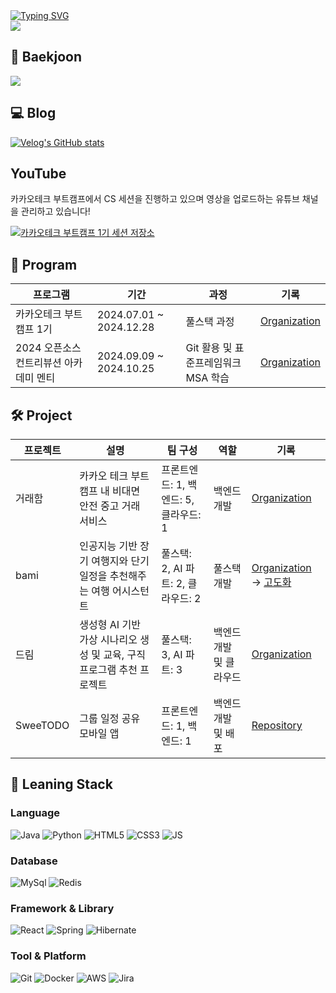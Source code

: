 <div>
	<a href="https://git.io/typing-svg"><img src="https://readme-typing-svg.demolab.com?font=Fira+Code&size=24&duration=2000&pause=4000&color=9BE4F7&width=435&lines=%EC%95%88%EB%85%95%ED%95%98%EC%84%B8%EC%9A%94!+%EB%B0%B1%EC%97%94%EB%93%9C+%EA%B0%9C%EB%B0%9C%EC%9E%90+%EA%B9%80%EB%AF%BC%EC%A0%9C%EC%9E%85%EB%8B%88%EB%8B%A4!" alt="Typing SVG" /></a>
</div>

<div>
	<img src="https://github-readme-stats.vercel.app/api?username=alswp006&count_private=true"/>
</div>

## 🏃 Baekjoon
<div>
	<img src="http://mazassumnida.wtf/api/v2/generate_badge?boj=alswp006"/>
</div>

## 💻 Blog
[![Velog's GitHub stats](https://velog-readme-stats.vercel.app/api?name=alswp006)](https://velog.io/@alswp006)

## YouTube
카카오테크 부트캠프에서 CS 세션을 진행하고 있으며 영상을 업로드하는 유튜브 채널을 관리하고 있습니다!

[![카카오테크 부트캠프 1기 세션 저장소](https://img.youtube.com/vi/VKuZ3TOZO8c/0.jpg)](https://www.youtube.com/watch?v=ahTVEvYQAak&list=PLevEo_dIIovXd6D9DCV0Q9W_fU0QiScYk&index=3)


## 🚀 Program

| 프로그램 | 기간 | 과정 | 기록 |
|----------|------|------|-----|
| 카카오테크 부트캠프 1기 | 2024.07.01 ~ 2024.12.28 | 풀스택 과정 | [Organization](https://github.com/KakaotechBootcamp1st-milo-memories) |
| 2024 오픈소스 컨트리뷰션 아카데미 멘티 | 2024.09.09 ~ 2024.10.25 | Git 활용 및 표준프레임워크 MSA 학습 | [Organization](https://www.contribution.ac/) |

## 🛠️ Project

| 프로젝트 | 설명 | 팀 구성 | 역할 | 기록 |
|----------|------|------|-----|-----|
| 거래함 | 카카오 테크 부트캠프 내 비대면 안전 중고 거래 서비스 | 프론트엔드: 1, 백엔드: 5, 클라우드: 1 | 백엔드 개발 | [Organization](https://github.com/Trade-Ham)|
| bami | 인공지능 기반 장기 여행지와 단기 일정을 추천해주는 여행 어시스턴트 | 풀스택: 2, AI 파트: 2, 클라우드: 2 | 풀스택 개발 | [Organization](https://github.com/ktb1-eight) -> [고도화](https://github.com/alswp006/bami-backend)|
| 드림 | 생성형 AI 기반 가상 시나리오 생성 및 교육, 구직 프로그램 추천 프로젝트 | 풀스택: 3, AI 파트: 3 | 백엔드 개발 및 클라우드 | [Organization](https://github.com/KakaoTech-Hackathon-Dream) |
| SweeTODO | 그룹 일정 공유 모바일 앱 |프론트엔드: 1, 백엔드: 1| 백엔드 개발 및 배포 | [Repository](https://github.com/alswp006/SweeTODO-backend) |

## 🔧 Leaning Stack

### Language
![Java](https://img.shields.io/badge/Java-ED8B00?style=for-the-badge&logo=openjdk&logoColor=white)
![Python](https://img.shields.io/badge/Python-14354C?style=for-the-badge&logo=python&logoColor=white)
![HTML5](https://img.shields.io/badge/HTML5-E34F26?style=for-the-badge&logo=html5&logoColor=white)
![CSS3](https://img.shields.io/badge/CSS3-1572B6?style=for-the-badge&logo=css3&logoColor=white)
![JS](https://img.shields.io/badge/JavaScript-F7DF1E?style=for-the-badge&logo=JavaScript&logoColor=white)

### Database
![MySql](https://img.shields.io/badge/MySQL-00000F?style=for-the-badge&logo=mysql&logoColor=white)
![Redis](https://img.shields.io/badge/redis-%23DD0031.svg?&style=for-the-badge&logo=redis&logoColor=white)

### Framework & Library
![React](https://img.shields.io/badge/React-20232A?style=for-the-badge&logo=react&logoColor=61DAFB)
![Spring](https://img.shields.io/badge/Spring-6DB33F?style=for-the-badge&logo=spring&logoColor=white)
![Hibernate](https://img.shields.io/badge/Hibernate-59666C?style=for-the-badge&logo=Hibernate&logoColor=white)


### Tool & Platform
![Git](https://img.shields.io/badge/-Git-F05032?style=for-the-badge&logo=git&logoColor=white)
![Docker](https://img.shields.io/badge/docker-%230db7ed.svg?style=for-the-badge&logo=docker&logoColor=white)
![AWS](https://img.shields.io/badge/Amazon_AWS-FF9900?style=for-the-badge&logo=amazonaws&logoColor=white)
![Jira](https://img.shields.io/badge/Jira-0052CC?style=for-the-badge&logo=Jira&logoColor=white)
